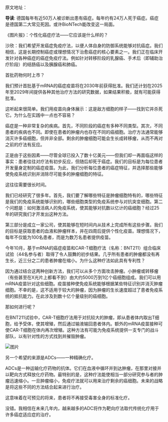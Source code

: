 原文地址：



**导读**: 德国每年有近50万人被诊断出患有癌症。每年约有24万人死于癌症。癌症是德国第二大常见死因。或许BioNTech能改变这一局面。

《图片报》：个性化癌症疗法——它应该是什么样的？

  

沙欣：我们希望开发癌症免疫疗法，以便人体自身的防御系统能够对抗癌症。我们相信，这是长期控制癌症或理想情况下治愈癌症的核心要素之一。我们正在临床开发针对各种癌症的癌症免疫疗法。例如针对转移阶段的乳腺癌、手术后（即辅助治疗阶段）的结肠癌以及胰腺癌和肺癌。

  

首批药物何时上市？

  

我们预计首批基于mRNA的癌症疫苗将在2030年前获得批准。我们还计划在2025年至2029年间提供各种其他治疗方法的研究数据，如果结果积极，就有可能获得批准。

  

这听起来很简单。我们用疫苗向身体展示：这是敌方细胞的样子——找到它并杀死它。为什么在实践中一点也不容易？

  

癌症是一种非常复杂的疾病。首先，不同阶段的癌症有多种不同类型。其次，不同患者的疾病也不同。即使在患者的肿瘤内也存在不同的癌细胞。治疗方法通常能够消灭许多癌细胞，但并非全部。剩余的肿瘤细胞可能会生长成转移瘤，从而不再对之前的疗法有反应。

  

正是由于这些因素——尽管全球已投入了数十亿美元——但我们却一再面临这样的事实：患者往往对疗法有初步反应，但随后却死于癌症。我们的目标是为每位患者开发量身定制的癌症疫苗。为此，我们分析每位患者的癌症特征，并选择那些能够使免疫系统识别并消除尽可能多的肿瘤细胞的特征。

  

这往往需要很长时间。

  

我们已经研究了很多年。首先，我们要了解哪些特征是肿瘤细胞特有的，哪些特征是我们的免疫系统能够识别的，哪些细胞类型的免疫系统参与对抗突变细胞。第二个问题是：如何激活病人的免疫系统，使其能够对抗数以亿计的癌细胞？经过25年的研究我们才开发出这种方法。

  

第三部分是成立一家公司，使其能够在短时间内从技术上完成所有这些步骤。我们的目标是获取患者的血液和肿瘤样本，并在四周后提供个性化疫苗。理想情况下，每年不仅能为100名患者，而是为数万名患者提供疫苗。

  

今年10月，基于mRNA的癌症疫苗和CAR-T细胞疗法（名称：BNT211）组合临床试验（44名参与者）取得了令人鼓舞的初步结果。几乎所有患者的肿瘤都没有再生长，近三分之二的患者肿瘤在缩小。为什么这种疗法如此具有专利性？

  

因为通过结合这两种创新方法，我们可以从多个方面攻击肿瘤。小肿瘤或转移瘤（有些甚至在X光片上都看不到）由大约5000万到1亿个癌细胞组成。我们可以用mRNA疫苗针对这些细胞。疫苗接种使免疫系统能够根据某些特征识别并消灭肿瘤细胞。不幸的是，这不适用于较大的肿瘤，因为肿瘤的生长速度超过了患者免疫系统的抵抗能力。在此涉及到数十亿个量级别的癌细胞。

  

那如何进行呢？

  

在BNT211试验中，CAR-T细胞疗法用于对抗较大的肿瘤，即从患者体内取出T细胞，给予受体，使其增殖，然后通过输液输回患者体内。额外的mRNA疫苗接种可使CAR-T细胞在体内再次增殖。这种方法有可能为免疫系统提供一支专门的战斗部队，以有针对性的方式找到并摧毁肿瘤。

  

![图片](https://mmbiz.qpic.cn/sz_mmbiz_png/7qd4kAgKOIsjxJNcEKkaNl8BhWuGptassvNgbU0oySL99ABquYcnTt0ProMljVIsFLtAl3hWHQziaYEenVOEcsA/640?wxfrom=5&wx_lazy=1&wx_co=1)

  

另一个希望的来源是ADCs——一种精确化疗。

  

ADCs是一种运输化疗药物的抗体。它们在血液中循环并到达肿瘤，在那里对接并以靶向方式释放化疗药物。最特别的是，这种疗法能使相当一部分研究参与者的肿瘤迅速缩小。一旦肿瘤缩小，免疫疗法就可以用来治疗剩余的癌细胞。未来的战略是将这些不同的方法结合起来进行治疗。

  

这意味着在可预见的将来，患者将不再接受毒害全身的标准化疗。

  

没错。我相信在未来几年内，越来越多的ADC将作为靶向疗法取代传统化疗用于许多癌症适应症的治疗。